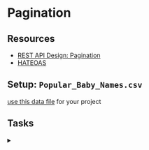 # Pagination

## Resources
* [REST API Design: Pagination](https://www.moesif.com/blog/technical/api-design/REST-API-Design-Filtering-Sorting-and-Pagination/#pagination)
* [HATEOAS](https://en.wikipedia.org/wiki/HATEOAS)

## Setup: `Popular_Baby_Names.csv`
[use this data file](./data.csv) for your project

## Tasks
<details>
    <summary></summary>
    <div style="width: 100%;">
        <img src="./0x00.png">
    </div>
</details>
